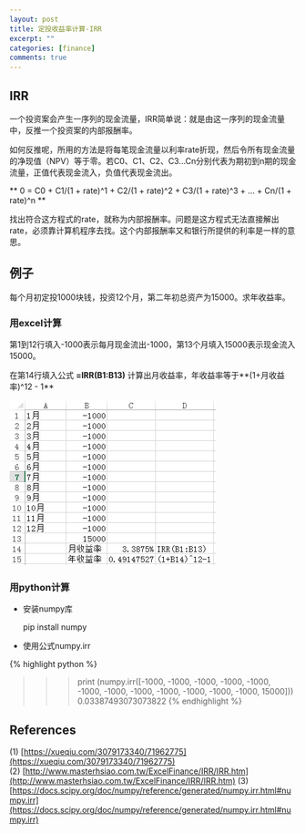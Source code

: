 ```yaml
---
layout: post
title: 定投收益率计算-IRR
excerpt: ""
categories: [finance]
comments: true
---
```


## IRR

一个投资案会产生一序列的现金流量，IRR简单说：就是由这一序列的现金流量中，反推一个投资案的内部报酬率。  

如何反推呢，所用的方法是将每笔现金流量以利率rate折现，然后令所有现金流量的净现值（NPV）等于零。若C0、C1、C2、C3…Cn分别代表为期初到n期的现金流量，正值代表现金流入，负值代表现金流出。  

** 0 = C0 + C1/(1 + rate)^1 + C2/(1 + rate)^2 + C3/(1 + rate)^3 + ... + Cn/(1 + rate)^n **

找出符合这方程式的rate，就称为内部报酬率。问题是这方程式无法直接解出rate，必须靠计算机程序去找。这个内部报酬率又和银行所提供的利率是一样的意思。

## 例子

每个月初定投1000块钱，投资12个月，第二年初总资产为15000。求年收益率。

### 用excel计算

第1到12行填入-1000表示每月现金流出-1000，第13个月填入15000表示现金流入15000。

在第14行填入公式 **=IRR(B1:B13)** 计算出月收益率，年收益率等于**(1+月收益率)^12 - 1**

![irr1](/img/irr1.png) 

### 用python计算

* 安装numpy库

	pip install numpy
	
* 使用公式numpy.irr

{% highlight python %}
  >>> print (numpy.irr([-1000, -1000, -1000, -1000, -1000, -1000, -1000, -1000, -1000, -1000, -1000, -1000, 15000]))
0.03387493073073822
{% endhighlight %}

## References
(1) [https://xueqiu.com/3079173340/71962775](https://xueqiu.com/3079173340/71962775)   
(2) [http://www.masterhsiao.com.tw/ExcelFinance/IRR/IRR.htm](http://www.masterhsiao.com.tw/ExcelFinance/IRR/IRR.htm)
(3) [https://docs.scipy.org/doc/numpy/reference/generated/numpy.irr.html#numpy.irr](https://docs.scipy.org/doc/numpy/reference/generated/numpy.irr.html#numpy.irr)
